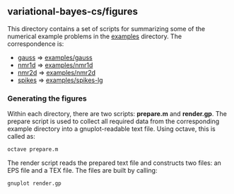 
## variational-bayes-cs/figures

This directory contains a set of scripts for summarizing some of the
numerical example problems in the [examples](../examples) directory.
The correspondence is:

 * [gauss](gauss) => [examples/gauss](../examples/gauss)
 * [nmr1d](nmr1d) => [examples/nmr1d](../examples/nmr1d)
 * [nmr2d](nmr2d) => [examples/nmr2d](../examples/nmr2d)
 * [spikes](spikes) => [examples/spikes-lg](../examples/spikes-lg)

### Generating the figures

Within each directory, there are two scripts: **prepare.m** and **render.gp**.
The prepare script is used to collect all required data from the corresponding
example directory into a gnuplot-readable text file. Using octave, this is
called as:

```bash
octave prepare.m
```

The render script reads the prepared text file and constructs two files:
an EPS file and a TEX file. The files are built by calling:

```bash
gnuplot render.gp
```

